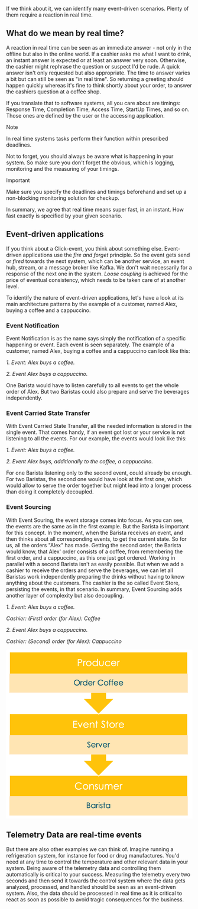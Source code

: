 If we think about it, we can identify many event-driven scenarios. Plenty of them require a reaction in real time.

## What do we mean by real time?

A reaction in real time can be seen as an immediate answer - not only in the offline but also in the online world. If a cashier asks me what I want to drink, an instant answer is expected or at least an answer very soon. Otherwise, the cashier might rephrase the question or suspect I'd be rude. A quick answer isn't only requested but also appropriate. The time to answer varies a bit but can still be seen as "in real time". So returning a greeting should happen quickly whereas it's fine to think shortly about your order, to answer the cashiers question at a coffee shop.

If you translate that to software systems, all you care about are timings: Response Time, Completion Time, Access Time, StartUp Times, and so on. Those ones are defined by the user or the accessing application.

> [!NOTE]
> In real time systems tasks perform their function within prescribed deadlines.

Not to forget, you should always be aware what is happening in your system. So make sure you don't forget the obvious, which is logging, monitoring and the measuring of your timings.

> [!IMPORTANT]
> Make sure you specify the deadlines and timings beforehand and set up a non-blocking monitoring solution for checkup.

In summary, we agree that real time means super fast, in an instant. How fast exactly is specified by your given scenario.

## Event-driven applications

If you think about a Click-event, you think about something else. Event-driven applications use the _fire and forget_ principle. So the event gets send or _fired_ towards the next system, which can be another service, an event hub, stream, or a message broker like Kafka. We don't wait necessarily for a response of the next one in the system. _Loose coupling_ is achieved for the price of eventual consistency, which needs to be taken care of at another level.

To identify the nature of event-driven applications, let's have a look at its main architecture patterns by the example of a customer, named Alex, buying a coffee and a cappuccino.

### Event Notification

Event Notification is as the name says simply the notification of a specific happening or event. Each event is seen separately. The example of a customer, named Alex, buying a coffee and a cappuccino can look like this:

_1. Event: Alex buys a coffee._

_2. Event Alex buys a cappuccino._

One Barista would have to listen carefully to all events to get the whole order of Alex. But two Baristas could also prepare and serve the beverages independently.

### Event Carried State Transfer

With Event Carried State Transfer, all the needed information is stored in the single event. That comes handy, if an event got lost or your service is not listening to all the events. For our example, the events would look like this:

_1. Event: Alex buys a coffee._

_2. Event Alex buys, additionally to the coffee, a cappuccino._

For one Barista listening only to the second event, could already be enough. For two Baristas, the second one would have look at the first one, which would allow to serve the order together but might lead into a longer process than doing it completely decoupled.

### Event Sourcing

With Event Souring, the event storage comes into focus. As you can see, the events are the same as in the first example. But the Barista is important for this concept. In the moment, when the Barista receives an event, and then thinks about all corresponding events, to get the current state. So for us, all the orders "Alex" has made. Getting the second order, the Barista would know, that Alex' order consists of a coffee, from remembering the first order, and a cappuccino, as this one just got ordered. Working in parallel with a second Barista isn't as easily possible. But when we add a cashier to receive the orders and serve the beverages, we can let all Baristas work independently preparing the drinks without having to know anything about the customers. The cashier is the so called Event Store, persisting the events, in that scenario. In summary, Event Sourcing adds another layer of complexity but also decoupling.

_1. Event: Alex buys a coffee._

_Cashier: (First) order (for Alex): Coffee_

_2. Event Alex buys a cappuccino._

_Cashier: (Second) order (for Alex): Cappuccino_

![Event Sourcing for buying a coffee](../media/2-event-sourcing.png)

## Telemetry Data are real-time events

But there are also other examples we can think of.
Imagine running a refrigeration system, for instance for food or drug manufactures. You'd need at any time to control the temperature and other relevant data in your system. Being aware of the telemetry data and controlling them automatically is critical to your success. Measuring the telemetry every two seconds and then send it towards the control system where the data gets analyzed, processed, and handled should be seen as an event-driven system. Also, the data should be processed in real time as it is critical to react as soon as possible to avoid tragic consequences for the business.
